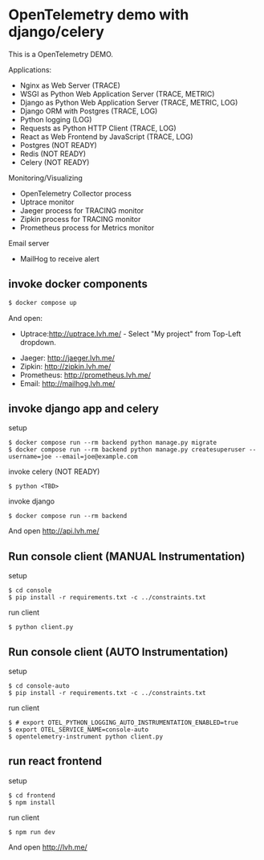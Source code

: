 # OpenTelemetry demo with django/celery

This is a OpenTelemetry DEMO.

Applications:

* Nginx as Web Server (TRACE)
* WSGI as Python Web Application Server (TRACE, METRIC)
* Django as Python Web Application Server (TRACE, METRIC, LOG)
* Django ORM with Postgres (TRACE, LOG)
* Python logging (LOG)
* Requests as Python HTTP Client (TRACE, LOG)
* React as Web Frontend by JavaScript (TRACE, LOG)
* Postgres (NOT READY)
* Redis (NOT READY)
* Celery (NOT READY)

Monitoring/Visualizing

* OpenTelemetry Collector process
* Uptrace monitor
* Jaeger process for TRACING monitor
* Zipkin process for TRACING monitor
* Prometheus process for Metrics monitor

Email server

* MailHog to receive alert

## invoke docker components

```bash
$ docker compose up
```

And open:

* Uptrace:http://uptrace.lvh.me/  - Select "My project" from Top-Left dropdown.
- Jaeger: http://jaeger.lvh.me/
- Zipkin: http://zipkin.lvh.me/
- Prometheus: http://prometheus.lvh.me/
- Email: http://mailhog.lvh.me/

## invoke django app and celery

setup

```console
$ docker compose run --rm backend python manage.py migrate
$ docker compose run --rm backend python manage.py createsuperuser --username=joe --email=joe@example.com
```

invoke celery (NOT READY)
```console
$ python <TBD>
```

invoke django
```console
$ docker compose run --rm backend
```

And open http://api.lvh.me/

## Run console client (MANUAL Instrumentation)

setup

```console
$ cd console
$ pip install -r requirements.txt -c ../constraints.txt
```

run client
```console
$ python client.py
```

## Run console client (AUTO Instrumentation)

setup

```console
$ cd console-auto
$ pip install -r requirements.txt -c ../constraints.txt
```

run client
```console
$ # export OTEL_PYTHON_LOGGING_AUTO_INSTRUMENTATION_ENABLED=true
$ export OTEL_SERVICE_NAME=console-auto
$ opentelemetry-instrument python client.py
```

## run react frontend

setup

```console
$ cd frontend
$ npm install
```

run client
```console
$ npm run dev
```

And open http://lvh.me/
